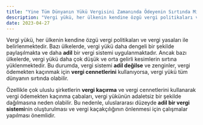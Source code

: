 ```yaml
---
title: "Yine Tüm Dünyanın Yükü Vergisini Zamanında Ödeyenin Sırtında Mı?"
description: "Vergi yükü, her ülkenin kendine özgü vergi politikaları ve vergi yasaları ile belirlenmektedir"
date: 2023-04-27
---
```


Vergi yükü, her ülkenin kendine özgü vergi politikaları ve vergi yasaları ile belirlenmektedir. Bazı ülkelerde, vergi
yükü daha dengeli bir şekilde paylaşılmakta ve daha **adil** bir vergi sistemi uygulanmaktadır. Ancak bazı ülkelerde,
vergi yükü daha çok düşük ve orta gelirli kesimlerin sırtına yüklenmektedir. Bu durumda, vergi sistemi **adil değilse**
ve zenginler, vergi ödemekten kaçınmak için **vergi cennetlerini** kullanıyorsa, vergi yükü tüm dünyanın sırtında
olabilir.

Özellikle çok uluslu şirketlerin **vergi kaçırma** ve vergi cennetlerini kullanarak vergi ödemekten kaçınma çabaları,
vergi yükünün adaletsiz bir şekilde dağılmasına neden olabilir. Bu nedenle, uluslararası düzeyde **adil bir vergi
sistemi**nin oluşturulması ve vergi kaçakçılığının önlenmesi için çalışmalar yapılması önemlidir.
